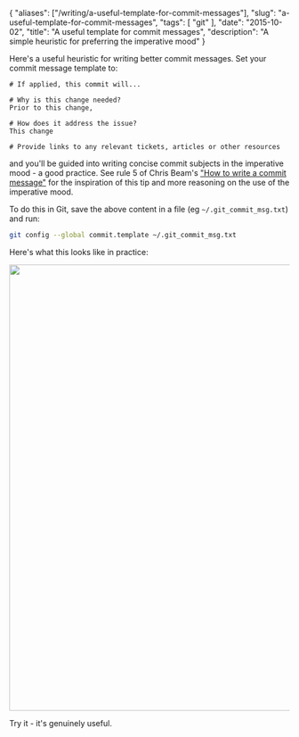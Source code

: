 {
    "aliases": ["/writing/a-useful-template-for-commit-messages"],
    "slug": "a-useful-template-for-commit-messages",
    "tags": [
        "git"
    ],
    "date": "2015-10-02",
    "title": "A useful template for commit messages",
    "description": "A simple heuristic for preferring the imperative mood"
}

Here's a useful heuristic for writing better commit messages. Set your
commit message template to:

``` text
# If applied, this commit will...

# Why is this change needed?
Prior to this change, 

# How does it address the issue?
This change

# Provide links to any relevant tickets, articles or other resources
```

and you'll be guided into writing concise commit subjects in the
imperative mood - a good practice. See rule 5 of Chris Beam's ["How to
write a commit message"](http://chris.beams.io/posts/git-commit/) for
the inspiration of this tip and more reasoning on the use of the
imperative mood.

To do this in Git, save the above content in a file (eg
`~/.git_commit_msg.txt`) and run:

``` bash
git config --global commit.template ~/.git_commit_msg.txt
```

Here's what this looks like in practice:

<img src="/images/git-commit-snap.png" width="800px" />

Try it - it's genuinely useful.
